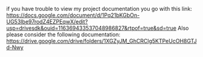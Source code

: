 if you have trouble to view my project documentation you go with this link: 
https://docs.google.com/document/d/1Pq21bKGbOn-UG53Ibe97rodZ4EZPEqwX/edit?usp=drivesdk&ouid=116369433537048986827&rtpof=true&sd=true
Also please consider the following documentation:
https://drive.google.com/drive/folders/1XGZyJM_GhCRClg5KTPeUcOH8GTJd-Nwy

